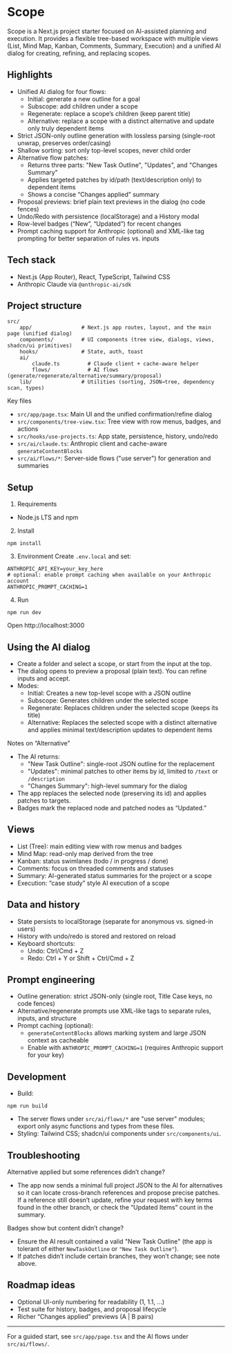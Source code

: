 # Scope

Scope is a Next.js project starter focused on AI-assisted planning and execution. It provides a flexible tree-based workspace with multiple views (List, Mind Map, Kanban, Comments, Summary, Execution) and a unified AI dialog for creating, refining, and replacing scopes.

## Highlights

- Unified AI dialog for four flows:
	- Initial: generate a new outline for a goal
	- Subscope: add children under a scope
	- Regenerate: replace a scope’s children (keep parent title)
	- Alternative: replace a scope with a distinct alternative and update only truly dependent items
- Strict JSON-only outline generation with lossless parsing (single-root unwrap, preserves order/casing)
- Shallow sorting: sort only top-level scopes, never child order
- Alternative flow patches:
	- Returns three parts: "New Task Outline", "Updates", and "Changes Summary"
	- Applies targeted patches by id/path (text/description only) to dependent items
	- Shows a concise “Changes applied” summary
- Proposal previews: brief plain text previews in the dialog (no code fences)
- Undo/Redo with persistence (localStorage) and a History modal
- Row-level badges (“New”, “Updated”) for recent changes
- Prompt caching support for Anthropic (optional) and XML-like tag prompting for better separation of rules vs. inputs

## Tech stack

- Next.js (App Router), React, TypeScript, Tailwind CSS
- Anthropic Claude via `@anthropic-ai/sdk`

## Project structure

```
src/
	app/                # Next.js app routes, layout, and the main page (unified dialog)
	components/         # UI components (tree view, dialogs, views, shadcn/ui primitives)
	hooks/              # State, auth, toast
	ai/
		claude.ts         # Claude client + cache-aware helper
		flows/            # AI flows (generate/regenerate/alternative/summary/proposal)
	lib/                # Utilities (sorting, JSON→tree, dependency scan, types)
```

Key files
- `src/app/page.tsx`: Main UI and the unified confirmation/refine dialog
- `src/components/tree-view.tsx`: Tree view with row menus, badges, and actions
- `src/hooks/use-projects.ts`: App state, persistence, history, undo/redo
- `src/ai/claude.ts`: Anthropic client and cache-aware `generateContentBlocks`
- `src/ai/flows/*`: Server-side flows ("use server") for generation and summaries

## Setup

1) Requirements
- Node.js LTS and npm

2) Install
```
npm install
```

3) Environment
Create `.env.local` and set:
```
ANTHROPIC_API_KEY=your_key_here
# optional: enable prompt caching when available on your Anthropic account
ANTHROPIC_PROMPT_CACHING=1
```

4) Run
```
npm run dev
```
Open http://localhost:3000

## Using the AI dialog

- Create a folder and select a scope, or start from the input at the top.
- The dialog opens to preview a proposal (plain text). You can refine inputs and accept.
- Modes:
	- Initial: Creates a new top-level scope with a JSON outline
	- Subscope: Generates children under the selected scope
	- Regenerate: Replaces children under the selected scope (keeps its title)
	- Alternative: Replaces the selected scope with a distinct alternative and applies minimal text/description updates to dependent items

Notes on “Alternative”
- The AI returns:
	- "New Task Outline": single-root JSON outline for the replacement
	- "Updates": minimal patches to other items by id, limited to `/text` or `/description`
	- "Changes Summary": high-level summary for the dialog
- The app replaces the selected node (preserving its id) and applies patches to targets.
- Badges mark the replaced node and patched nodes as “Updated.”

## Views

- List (Tree): main editing view with row menus and badges
- Mind Map: read-only map derived from the tree
- Kanban: status swimlanes (todo / in progress / done)
- Comments: focus on threaded comments and statuses
- Summary: AI-generated status summaries for the project or a scope
- Execution: “case study” style AI execution of a scope

## Data and history

- State persists to localStorage (separate for anonymous vs. signed-in users)
- History with undo/redo is stored and restored on reload
- Keyboard shortcuts:
	- Undo: Ctrl/Cmd + Z
	- Redo: Ctrl + Y or Shift + Ctrl/Cmd + Z

## Prompt engineering

- Outline generation: strict JSON-only (single root, Title Case keys, no code fences)
- Alternative/regenerate prompts use XML-like tags to separate rules, inputs, and structure
- Prompt caching (optional):
	- `generateContentBlocks` allows marking system and large JSON context as cacheable
	- Enable with `ANTHROPIC_PROMPT_CACHING=1` (requires Anthropic support for your key)

## Development

- Build:
```
npm run build
```
- The server flows under `src/ai/flows/*` are "use server" modules; export only async functions and types from these files.
- Styling: Tailwind CSS; shadcn/ui components under `src/components/ui`.

## Troubleshooting

Alternative applied but some references didn’t change?
- The app now sends a minimal full project JSON to the AI for alternatives so it can locate cross-branch references and propose precise patches. If a reference still doesn’t update, refine your request with key terms found in the other branch, or check the “Updated Items” count in the summary.

Badges show but content didn’t change?
- Ensure the AI result contained a valid "New Task Outline" (the app is tolerant of either `NewTaskOutline` or `"New Task Outline"`).
- If patches didn’t include certain branches, they won’t change; see note above.

## Roadmap ideas

- Optional UI-only numbering for readability (1, 1.1, ...)
- Test suite for history, badges, and proposal lifecycle
- Richer “Changes applied” previews (A | B pairs)

---

For a guided start, see `src/app/page.tsx` and the AI flows under `src/ai/flows/`.
